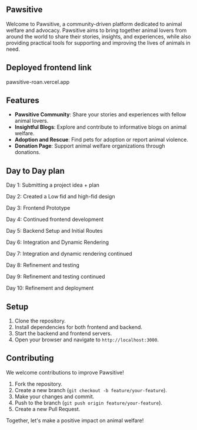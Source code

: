 ﻿## Pawsitive

Welcome to Pawsitive, a community-driven platform dedicated to animal welfare and advocacy. Pawsitive aims to bring together animal lovers from around the world to share their stories, insights, and experiences, while also providing practical tools for supporting and improving the lives of animals in need.

## Deployed frontend link
  pawsitive-roan.vercel.app 

## Features

- **Pawsitive Community**: Share your stories and experiences with fellow animal lovers.
- **Insightful Blogs**: Explore and contribute to informative blogs on animal welfare.
- **Adoption and Rescue**: Find pets for adoption or report animal violence.
- **Donation Page**: Support animal welfare organizations through donations.

## Day to Day plan

Day 1: Submitting a project idea + plan

Day 2: Created a Low fid and high-fid design

Day 3: Frontend Prototype

Day 4: Continued frontend development

Day 5: Backend Setup and Initial Routes

Day 6: Integration and Dynamic Rendering

Day 7: Integration and dynamic rendering continued

Day 8: Refinement and testing

Day 9: Refinement and testing continued

Day 10: Refinement and deployment



## Setup

1. Clone the repository.
2. Install dependencies for both frontend and backend.
3. Start the backend and frontend servers.
4. Open your browser and navigate to `http://localhost:3000`.

## Contributing

We welcome contributions to improve Pawsitive! 
1. Fork the repository.
2. Create a new branch (`git checkout -b feature/your-feature`).
3. Make your changes and commit.
4. Push to the branch (`git push origin feature/your-feature`).
5. Create a new Pull Request.

Together, let's make a positive impact on animal welfare!
